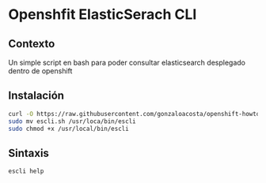 # Openshfit ElasticSerach CLI

## Contexto
Un simple script en bash para poder consultar elasticsearch desplegado dentro de openshift

## Instalación

```bash
curl -O https://raw.githubusercontent.com/gonzaloacosta/openshift-howto/master/howto/files/escli.sh
sudo mv escli.sh /usr/loca/bin/escli
sudo chmod +x /usr/local/bin/escli
```

## Sintaxis

```bash
escli help
```
